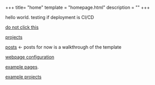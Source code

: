 +++
title= "home"
template = "homepage.html"
description = ""
+++

hello world. testing if deployment is CI/CD

[do not click this](./gotem/video)

[projects](./projects/)

[posts](./posts/) <- posts for now is a walkthrough of the template

[webpage configuration](./posts/configuration)

[example pages](./tags/example/).

[example projects](./projects/)



